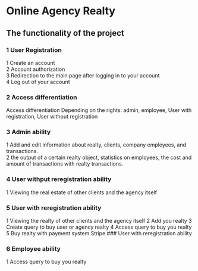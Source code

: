 # Online Agency Realty
## The functionality of the project
### 1 User Registration 
1 Create an account  
2 Account authorization  
3 Redirection to the main page after logging in to your account  
4 Log out of your account  
### 2 Access differentiation 
Access differentiation Depending on the rights: admin, employee, User with registration, User without registration 
### 3 Admin ability 
1 Add and edit information about realty, clients, company employees, and transactions.  
2 the output of a certain realty object, statistics on employees, the cost and amount of transactions with realty transactions. 
### 4 User withput reregistration ability 
1 Viewing the real estate of other clients and the agency itself 
### 5 User with reregistration ability 
1 Viewing the realty of other clients and the agency itself 
2 Add you realty 
3 Create query to buy user or agency realty 
4 Access query to buy you realty 
5 Buy realty with payment system Stripe ### User with reregistration ability
### 6 Employee ability 
1 Access query to buy you realty
 
